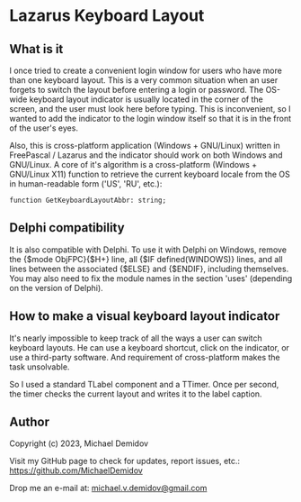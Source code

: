 Lazarus Keyboard Layout
=======================

What is it
----------

I once tried to create a convenient login window for users who have more than one keyboard layout. This is a very common situation when an user forgets to switch the layout before entering a login or password. The OS-wide keyboard layout indicator is usually located in the corner of the screen, and the user must look here before typing. This is inconvenient, so I wanted to add the indicator to the login window itself so that it is in the front of the user's eyes.

Also, this is cross-platform application (Windows + GNU/Linux) written in FreePascal / Lazarus and the indicator should work on both Windows and GNU/Linux. A core of it's algorithm is a cross-platform (Windows + GNU/Linux X11) function to retrieve the current keyboard locale from the OS in human-readable form ('US', 'RU', etc.):

``` delphi
function GetKeyboardLayoutAbbr: string;
```

Delphi compatibility
--------------------
It is also compatible with Delphi. To use it with Delphi on Windows, remove the {$mode ObjFPC}{$H+} line, all {$IF defined(WINDOWS)} lines, and all lines between the associated {$ELSE} and {$ENDIF}, including themselves. You may also need to fix the module names in the section 'uses' (depending on the version of Delphi).

How to make a visual keyboard layout indicator
----------------------------------------------
It's nearly impossible to keep track of all the ways a user can switch keyboard layouts. He can use a keyboard shortcut, click on the indicator, or use a third-party software. And requirement of cross-platform makes the task unsolvable.

So I used a standard TLabel component and a TTimer. Once per second, the timer checks the current layout and writes it to the label caption.

Author
------
Copyright (c) 2023, Michael Demidov

Visit my GitHub page to check for updates, report issues, etc.: https://github.com/MichaelDemidov

Drop me an e-mail at: michael.v.demidov@gmail.com

